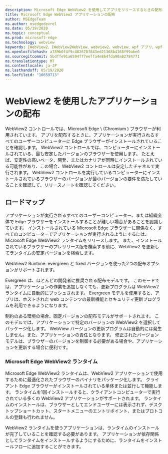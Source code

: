 ```yaml
---
description: Microsoft Edge WebView2 を使用してアプリをリリースするときの配布オプション
title: Microsoft Edge WebView2 アプリケーションの配布
author: MSEdgeTeam
ms.author: msedgedevrel
ms.date: 05/19/2020
ms.topic: conceptual
ms.prod: microsoft-edge
ms.technology: webview
keywords: IWebView2、IWebView2WebView、webview2、webview、wpf アプリ、wpf、edge、ICoreWebView2、ICoreWebView2Host、browser control、edge html
ms.openlocfilehash: a789b0f4f9c482670f843ed21368b4168f99abe0
ms.sourcegitcommit: 5bdffe91a6594f77eeffa4e864fda90a02784771
ms.translationtype: MT
ms.contentlocale: ja-JP
ms.lasthandoff: 05/19/2020
ms.locfileid: "10659713"
---
```

# WebView2 を使用したアプリケーションの配布 

WebView2 コントロールでは、Microsoft Edge \ (Chromium \) ブラウザーが利用されています。 アプリを配布するときに、アプリケーションが実行されるすべてのユーザーコンピューターに Edge ブラウザーがインストールされていることを確認します。 WebView2 コントロールでは、コンピューターにインストールされている、最も安定したバージョンのブラウザーを使用します。 たとえば、安定性の高いベータ、開発、またはカナリアが同時にインストールされている可能性があり、この場合、WebView2 コントロールは安定したチャネルで実行されます。 WebView2 コントロールを実行しているコンピューターにインストールされているブラウザーのバージョンが最小バージョンの要件を満たしていることを確認して、リリースノートを確認してください。

## ロードマップ

アプリケーションが実行されるすべてのユーザーコンピューター、または組織全体で Edge ブラウザーをインストールすることが難しい場合があることを認識しています。 インストールされている Microsoft Edge ブラウザーに関係なく、すべてのコンピューターでアプリケーションが実行されるようにするには、Microsoft Edge WebView2 ランタイムをリリースします。 また、インストールされているブラウザーのプレリリース版を検索する前に、WebView2 を更新してランタイムの安定バージョンを検索します。

WebView2 Runtime: evergreen と fixed バージョンを使った2つの配布オプションがサポートされます。

Evergreen は、ほとんどの開発者に推奨される配布モデルです。 このモードでは、アプリケーションの作業を追加しなくても、更新プログラムは WebView2 ランタイムに自動的にプッシュされます。 Evergreen モデルを使用すると、アプリは、ホストされた web コンテンツの最新機能とセキュリティ更新プログラムを利用できるようになります。

制約のある環境の場合、固定バージョンの配布モデルがサポートされます。 このモデルでは、アプリケーションで特定のバージョンの WebView2 を選択してパッケージ化します。 WebView バージョンの更新プログラムは自動的には発生しません。また、アプリケーションの責任となります。 修正されたバージョンモデルは、ブラウザーのバージョンを制御する必要がある場合や、アプリケーションを更新する場合に便利です。 

### Microsoft Edge WebView2 ランタイム

Microsoft Edge WebView2 ランタイムは、WebView2 アプリケーションで使用するために最適化されたブラウザーのバイナリをパッケージ化します。 クライアント Edge ブラウザーがインストールされている単体または並行して機能します。 ランタイムを1回インストールすると、クライアントコンピューターで実行されている多くの WebView2 アプリケーションがサポートされます。 ランタイムのインストールは、ブラウザーとしてエンドユーザーには表示されず、デスクトップショートカット、スタートメニューのエントリポイント、またはプロトコルの登録も行われません。

WebView2 ランタイムを使うアプリケーションは、ランタイムのインストールが完了していることを確認する必要があります。 アプリケーションが依存関係としてランタイムをインストールするようにするために、ランタイムをインストールフローに追加することができます。 
